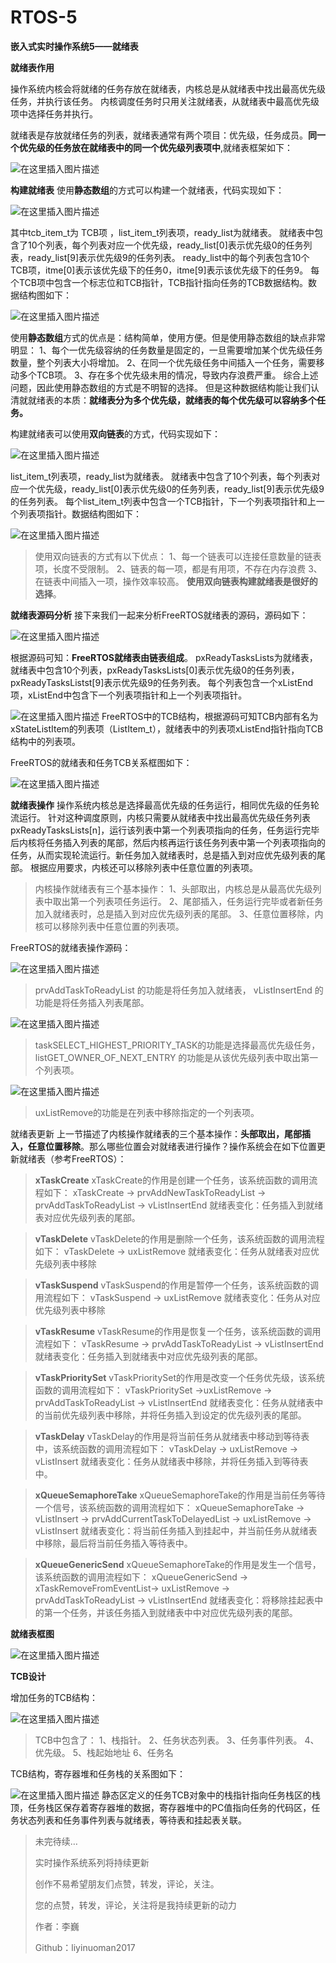 # RTOS-5
**嵌入式实时操作系统5——就绪表**

**就绪表作用**

操作系统内核会将就绪的任务存放在就绪表，内核总是从就绪表中找出最高优先级任务，并执行该任务。
内核调度任务时只用关注就绪表，从就绪表中最高优先级项中选择任务并执行。

就绪表是存放就绪任务的列表，就绪表通常有两个项目：优先级，任务成员。**同一个优先级的任务放在就绪表中的同一个优先级列表项中**,就绪表框架如下：

![在这里插入图片描述](https://img-blog.csdnimg.cn/2f4dafac53c84d96a63fe7b32e5cdee2.png)

**构建就绪表**
使用**静态数组**的方式可以构建一个就绪表，代码实现如下：

![在这里插入图片描述](https://img-blog.csdnimg.cn/a1fdf496377d46aab9c3caa8903200f7.png?x-oss-process=image/watermark,type_d3F5LXplbmhlaQ,shadow_50,text_Q1NETiBAbGl5aW51bzIwMTc=,size_18,color_FFFFFF,t_70,g_se,x_16)

其中tcb_item_t为 TCB项 ，list_item_t列表项，ready_list为就绪表。
就绪表中包含了10个列表，每个列表对应一个优先级，ready_list[0]表示优先级0的任务列表，ready_list[9]表示优先级9的任务列表。
ready_list中的每个列表包含10个TCB项，itme[0]表示该优先级下的任务0，itme[9]表示该优先级下的任务9。
每个TCB项中包含一个标志位和TCB指针，TCB指针指向任务的TCB数据结构。数据结构图如下：

![在这里插入图片描述](https://img-blog.csdnimg.cn/e48173b0c9a44c28a80d230b5bac8de2.png?x-oss-process=image/watermark,type_d3F5LXplbmhlaQ,shadow_50,text_Q1NETiBAbGl5aW51bzIwMTc=,size_20,color_FFFFFF,t_70,g_se,x_16)

使用**静态数组**方式的优点是：结构简单，使用方便。但是使用静态数组的缺点非常明显：
1、每个一优先级容纳的任务数量是固定的，一旦需要增加某个优先级任务数量，整个列表大小将增加。
2、在同一个优先级任务中间插入一个任务，需要移动多个TCB项。
3、存在多个优先级未用的情况，导致内存浪费严重。
综合上述问题，因此使用静态数组的方式是不明智的选择。
但是这种数据结构能让我们认清就就绪表的本质：**就绪表分为多个优先级，就绪表的每个优先级可以容纳多个任务。**

构建就绪表可以使用**双向链表**的方式，代码实现如下：

![在这里插入图片描述](https://img-blog.csdnimg.cn/da35ac25e7c64ea681ece9cddc9150ca.png?x-oss-process=image/watermark,type_d3F5LXplbmhlaQ,shadow_50,text_Q1NETiBAbGl5aW51bzIwMTc=,size_19,color_FFFFFF,t_70,g_se,x_16)

list_item_t列表项，ready_list为就绪表。
就绪表中包含了10个列表，每个列表对应一个优先级，ready_list[0]表示优先级0的任务列表，ready_list[9]表示优先级9的任务列表。
每个list_item_t列表中包含一个TCB指针，下一个列表项指针和上一个列表项指针。数据结构图如下：

![在这里插入图片描述](https://img-blog.csdnimg.cn/1d3b6904abb345e8a2d1b7398852bc71.png?x-oss-process=image/watermark,type_d3F5LXplbmhlaQ,shadow_50,text_Q1NETiBAbGl5aW51bzIwMTc=,size_19,color_FFFFFF,t_70,g_se,x_16)

> 使用双向链表的方式有以下优点：
1、每一个链表可以连接任意数量的链表项，长度不受限制。
2、链表的每一项，都是有用项，不存在内存浪费
3、在链表中间插入一项，操作效率较高。
**使用双向链表构建就绪表是很好的选择**。



**就绪表源码分析**
接下来我们一起来分析FreeRTOS就绪表的源码，源码如下：

![在这里插入图片描述](https://img-blog.csdnimg.cn/0e9e9365d4334bdeaf902692c4399590.png?x-oss-process=image/watermark,type_d3F5LXplbmhlaQ,shadow_50,text_Q1NETiBAbGl5aW51bzIwMTc=,size_19,color_FFFFFF,t_70,g_se,x_16)

根据源码可知：**FreeRTOS就绪表由链表组成**。
pxReadyTasksLists为就绪表，就绪表中包含10个列表，pxReadyTasksLists[0]表示优先级0的任务列表，pxReadyTasksListst[9]表示优先级9的任务列表。
每个列表包含一个xListEnd项，xListEnd中包含下一个列表项指针和上一个列表项指针。

![在这里插入图片描述](https://img-blog.csdnimg.cn/52aa7426c68742b1aa72b55fc566cf36.png)
FreeRTOS中的TCB结构，根据源码可知TCB内部有名为xStateListItem的列表项（ListItem_t），就绪表中的列表项xListEnd指针指向TCB结构中的列表项。

FreeRTOS的就绪表和任务TCB关系框图如下：

![在这里插入图片描述](https://img-blog.csdnimg.cn/6f1f685f29854ae889d2467f722b43a6.png?x-oss-process=image/watermark,type_d3F5LXplbmhlaQ,shadow_50,text_Q1NETiBAbGl5aW51bzIwMTc=,size_19,color_FFFFFF,t_70,g_se,x_16)

**就绪表操作**
操作系统内核总是选择最高优先级的任务运行，相同优先级的任务轮流运行。
针对这种调度原则，内核只需要从就绪表中找出最高优先级任务列表pxReadyTasksLists[n]，运行该列表中第一个列表项指向的任务，任务运行完毕后内核将任务插入列表的尾部，然后内核再运行该任务列表中第一个列表项指向的任务，从而实现轮流运行。新任务加入就绪表时，总是插入到对应优先级列表的尾部。
根据应用要求，内核还可以移除列表中任意位置的列表项。

> 内核操作就绪表有三个基本操作：
1、头部取出，内核总是从最高优先级列表中取出第一个列表项任务运行。
2、尾部插入，任务运行完毕或者新任务加入就绪表时，总是插入到对应优先级列表的尾部。
3、任意位置移除，内核可以移除列表中任意位置的列表项。

FreeRTOS的就绪表操作源码：

![在这里插入图片描述](https://img-blog.csdnimg.cn/02976103403d4f159e970e57127b9da2.png)

> prvAddTaskToReadyList 的功能是将任务加入就绪表， vListInsertEnd 的功能是将任务插入列表尾部。


![在这里插入图片描述](https://img-blog.csdnimg.cn/db0da61caa8e4213b71343dea980623b.png?x-oss-process=image/watermark,type_d3F5LXplbmhlaQ,shadow_50,text_Q1NETiBAbGl5aW51bzIwMTc=,size_19,color_FFFFFF,t_70,g_se,x_16)


> taskSELECT_HIGHEST_PRIORITY_TASK的功能是选择最高优先级任务，listGET_OWNER_OF_NEXT_ENTRY 的功能是从该优先级列表中取出第一个列表项。

![在这里插入图片描述](https://img-blog.csdnimg.cn/25b1221a7d42474c8673ec5deb861623.png?x-oss-process=image/watermark,type_d3F5LXplbmhlaQ,shadow_50,text_Q1NETiBAbGl5aW51bzIwMTc=,size_19,color_FFFFFF,t_70,g_se,x_16)

> uxListRemove的功能是在列表中移除指定的一个列表项。
> 
就绪表更新
上一节描述了内核操作就绪表的三个基本操作：**头部取出，尾部插入，任意位置移除**。那么哪些位置会对就绪表进行操作？操作系统会在如下位置更新就绪表（参考FreeRTOS）：
> **xTaskCreate**
xTaskCreate的作用是创建一个任务，该系统函数的调用流程如下：
xTaskCreate -> prvAddNewTaskToReadyList  -> prvAddTaskToReadyList  -> vListInsertEnd 
就绪表变化：任务插入到就绪表对应优先级列表的尾部。
> 

> **vTaskDelete**
vTaskDelete的作用是删除一个任务，该系统函数的调用流程如下：
vTaskDelete -> uxListRemove
就绪表变化：任务从就绪表对应优先级列表中移除



> **vTaskSuspend**
vTaskSuspend的作用是暂停一个任务，该系统函数的调用流程如下：
vTaskSuspend -> uxListRemove
就绪表变化：任务从对应优先级列表中移除

> **vTaskResume**
vTaskResume的作用是恢复一个任务，该系统函数的调用流程如下：
vTaskResume -> prvAddTaskToReadyList -> vListInsertEnd
就绪表变化：任务插入到就绪表中对应优先级列表的尾部。

> **vTaskPrioritySet**
vTaskPrioritySet的作用是改变一个任务优先级，该系统函数的调用流程如下：
vTaskPrioritySet ->uxListRemove -> prvAddTaskToReadyList -> vListInsertEnd
就绪表变化：任务从就绪表中的当前优先级列表中移除，并将任务插入到设定的优先级列表的尾部。

> **vTaskDelay**
vTaskDelay的作用是将当前任务从就绪表中移动到等待表中，该系统函数的调用流程如下：
vTaskDelay -> uxListRemove ->  vListInsert
就绪表变化：任务从就绪表中移除，并将任务插入到等待表中。

> **xQueueSemaphoreTake**
xQueueSemaphoreTake的作用是当前任务等待一个信号，该系统函数的调用流程如下：
xQueueSemaphoreTake ->  vListInsert -> prvAddCurrentTaskToDelayedList -> uxListRemove -> vListInsert
就绪表变化：将当前任务插入到挂起中，并当前任务从就绪表中移除，最后将当前任务插入等待表中。

> **xQueueGenericSend**
xQueueSemaphoreTake的作用是发生一个信号，该系统函数的调用流程如下：
xQueueGenericSend -> xTaskRemoveFromEventList-> uxListRemove -> prvAddTaskToReadyList -> vListInsertEnd
就绪表变化：将移除挂起表中的第一个任务，并该任务插入到就绪表中中对应优先级列表的尾部。

**就绪表框图**

![在这里插入图片描述](https://img-blog.csdnimg.cn/3e32285f008346839b9621ceddf8da6b.png?x-oss-process=image/watermark,type_d3F5LXplbmhlaQ,shadow_50,text_Q1NETiBAbGl5aW51bzIwMTc=,size_18,color_FFFFFF,t_70,g_se,x_16)


**TCB设计**

增加任务的TCB结构：

![在这里插入图片描述](https://img-blog.csdnimg.cn/057296f37e4a41cfbbdaeb038db2aed3.png?x-oss-process=image/watermark,type_d3F5LXplbmhlaQ,shadow_50,text_Q1NETiBAbGl5aW51bzIwMTc=,size_19,color_FFFFFF,t_70,g_se,x_16)
>TCB中包含了：
1、栈指针。
2、任务状态列表。
3、任务事件列表。
4、优先级。
5、栈起始地址
6、任务名

TCB结构，寄存器堆和任务栈的关系图如下：

![在这里插入图片描述](https://img-blog.csdnimg.cn/a4498d68a6294dc99c0f2227e5f6c760.png?x-oss-process=image/watermark,type_d3F5LXplbmhlaQ,shadow_50,text_Q1NETiBAbGl5aW51bzIwMTc=,size_14,color_FFFFFF,t_70,g_se,x_16)
静态区定义的任务TCB对象中的栈指针指向任务栈区的栈顶，任务栈区保存着寄存器堆的数据，寄存器堆中的PC值指向任务的代码区，任务状态列表和任务事件列表与就绪表，等待表和挂起表关联。

> 未完待续…
> 
> 实时操作系统系列将持续更新
> 
> 创作不易希望朋友们点赞，转发，评论，关注。
> 
> 您的点赞，转发，评论，关注将是我持续更新的动力
> 
> 作者：李巍
> 
> Github：liyinuoman2017
